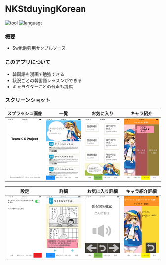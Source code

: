# NKStduyingKorean

![tool](https://img.shields.io/badge/tool-xcode7-blue.svg)
![language](https://img.shields.io/badge/language-swift2-yellow.svg)

### 概要
- Swift勉強用サンプルソース

### このアプリについて
- 韓国語を漫画で勉強できる
- 状況ごとの韓国語レッスンができる
- キャラクターごとの音声も提供

### スクリーンショット

|スプラッシュ画像|一覧|お気に入り|キャラ紹介|
| :-: | :-: | :-: | :-: |
|![](https://github.com/Noodlekim/NKStduyingKorean/blob/master/screenshot/screenshot1.png?raw=true)|![](https://github.com/Noodlekim/NKStduyingKorean/blob/master/screenshot/screenshot2.png?raw=true)|![](https://github.com/Noodlekim/NKStduyingKorean/blob/master/screenshot/screenshot3.png?raw=true)|![](https://github.com/Noodlekim/NKStduyingKorean/blob/master/screenshot/screenshot4.png?raw=true)|

|設定|詳細|お気に入り詳細|キャラ紹介詳細|
| :-: | :-: | :-: | :-: |
|![](https://github.com/Noodlekim/NKStduyingKorean/blob/master/screenshot/screenshot5.png?raw=true)|![](https://github.com/Noodlekim/NKStduyingKorean/blob/master/screenshot/screenshot7.png?raw=true)|![](https://github.com/Noodlekim/NKStduyingKorean/blob/master/screenshot/screenshot8.png?raw=true)|![](https://github.com/Noodlekim/NKStduyingKorean/blob/master/screenshot/screenshot6.png?raw=true)|
